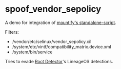 # spoof_vendor_sepolicy

A demo for integration of [mountify's standalone-script](https://github.com/backslashxx/mountify/tree/standalone-script).

Filters:
- /vendor/etc/selinux/vendor_sepolicy.cil
- /system/etc/vintf/compatibility_matrix.device.xml
- /system/bin/service

Tries to evade [Root Detector](https://github.com/reveny/Android-Native-Root-Detector)'s LineageOS detections.
